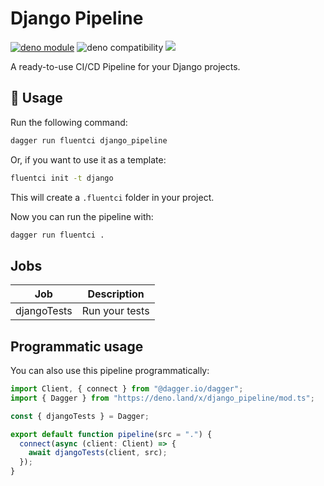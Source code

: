 # Django Pipeline

[![deno module](https://shield.deno.dev/x/django_pipeline)](https://deno.land/x/django_pipeline)
![deno compatibility](https://shield.deno.dev/deno/^1.34)
[![](https://img.shields.io/codecov/c/gh/fluent-ci-templates/django-pipeline)](https://codecov.io/gh/fluent-ci-templates/django-pipeline)

A ready-to-use CI/CD Pipeline for your Django projects.

## 🚀 Usage

Run the following command:

```bash
dagger run fluentci django_pipeline
```

Or, if you want to use it as a template:

```bash
fluentci init -t django
```

This will create a `.fluentci` folder in your project.

Now you can run the pipeline with:

```bash
dagger run fluentci .
```

## Jobs

| Job         | Description      |
| ----------- | ---------------- |
| djangoTests | Run your tests   |

## Programmatic usage

You can also use this pipeline programmatically:

```ts
import Client, { connect } from "@dagger.io/dagger";
import { Dagger } from "https://deno.land/x/django_pipeline/mod.ts";

const { djangoTests } = Dagger;

export default function pipeline(src = ".") {
  connect(async (client: Client) => {
    await djangoTests(client, src);
  });
}
```